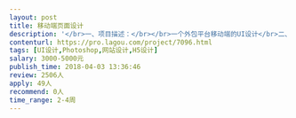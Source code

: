 ```yaml
---                
layout: post       
title: 移动端页面设计           
description: '</br>一、项目描述：</br></br>一个外包平台移动端的UI设计</br>二、主要功能点：</br></br>发布需求，获取订单，订单管理等</br>三、可参考产品：</br></br></br>拉勾博客：www.lagou.com</br>四、人员要求：</br></br>熟悉PS，工作经验3年以上，对交互了理解深厚</br>3、良好的沟通能力和契约精神。</br>'     
contenturl: https://pro.lagou.com/project/7096.html      
tags: [UI设计,Photoshop,网站设计,H5设计]            
salary: 3000-5000元          
publish_time: 2018-04-03 13:36:46         
review: 2506人                   
apply: 49人                   
recommend: 0人                   
time_range: 2-4周              
---                 
```

